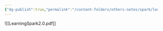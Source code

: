 ```yaml
---
{"dg-publish":true,"permalink":"/content-folders/others-notes/spark/learning-spark2-0/","title":"LearningSpark2.0.pdf"}
---
```



![[LearningSpark2.0.pdf]]
